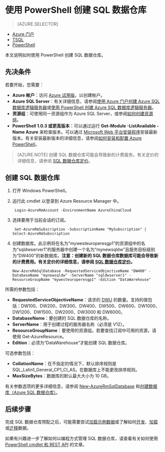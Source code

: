 <properties
   pageTitle="使用 PowerShell 创建 SQL 数据仓库 | Azure"
   description="使用 PowerShell 创建 SQL 数据仓库"
   services="sql-data-warehouse"
   documentationCenter="NA"
   authors="lodipalm"
   manager="barbkess"
   editor=""/>  


<tags
   ms.service="sql-data-warehouse"
   ms.devlang="NA"
   ms.topic="get-started-article"
   ms.tgt_pltfrm="NA"
   ms.workload="data-services"
   ms.date="10/31/2016"
   wacn.date="12/12/2016"
   ms.author="lodipalm;barbkess;sonyama"/>  


# 使用 PowerShell 创建 SQL 数据仓库

> [AZURE.SELECTOR]
- [Azure 门户](/documentation/articles/sql-data-warehouse-get-started-provision/)
- [TSQL](/documentation/articles/sql-data-warehouse-get-started-create-database-tsql/)
- [PowerShell](/documentation/articles/sql-data-warehouse-get-started-provision-powershell/)

本文说明如何使用 PowerShell 创建 SQL 数据仓库。

## 先决条件
若要开始，您需要：

- **Azure 帐户**：访问 [Azure 试用版][]，以创建帐户。
- **Azure SQL Server**：有关详细信息，请参阅[使用 Azure 门户创建 Azure SQL 数据库逻辑服务器][Create an Azure SQL Database logical server with the Azure Portal]或[使用 PowerShell 创建 Azure SQL 数据库逻辑服务器][Create an Azure SQL Database logical server with PowerShell]。
- **资源组**：可使用同一资源组作为 Azure SQL Server，或参阅[如何创建资源组][how to create a resource group]。
- **PowerShell 1.0.3 或更高版本**：可以通过运行 **Get-Module -ListAvailable -Name Azure** 来检查版本。可以通过 [Microsoft Web 平台安装程序][Microsoft Web Platform Installer]安装最新版本。有关安装最新版本的详细信息，请参阅[如何安装和配置 Azure PowerShell][How to install and configure Azure PowerShell]。

> [AZURE.NOTE] 创建 SQL 数据仓库可能会导致新的计费服务。有关定价的详细信息，请参阅 [SQL 数据仓库定价][]。

## 创建 SQL 数据仓库
1. 打开 Windows PowerShell。
2. 运行此 cmdlet 以登录到 Azure Resource Manager 中。

		Login-AzureRmAccount -EnvironmentName AzureChinaCloud
	
3. 选择要用于当前会话的订阅。


		Get-AzureRmSubscription	-SubscriptionName "MySubscription" | Select-AzureRmSubscription

4.  创建数据库。此示例将在名为“mywesteuroperesgp1”的资源组中的名为“sqldwserver1”的服务器中创建一个名为“mynewsqldw”且服务目标级别为“DW400”的新数据库。**注意：创建新的 SQL 数据仓库数据库可能会导致新的计费费用。有关定价的详细信息，请参阅 [SQL 数据仓库定价][]。**


		New-AzureRmSqlDatabase -RequestedServiceObjectiveName "DW400" -DatabaseName "mynewsqldw" -ServerName "sqldwserver1" -ResourceGroupName "mywesteuroperesgp1" -Edition "DataWarehouse"


所需的参数包括：

* **RequestedServiceObjectiveName**：请求的 [DWU][DWU] 的数量。支持的值包括：DW100、DW200、DW300、DW400、DW500、DW600、DW1000、DW1200、DW1500、DW2000、DW3000 和 DW6000。
* **DatabaseName**：要创建的 SQL 数据仓库的名称。
* **ServerName**：用于创建过程的服务器名称（必须是 V12）。
* **ResourceGroupName**：要使用的资源组。若要查找订阅中可用的资源，请使用 Get-AzureResource。
* **Edition**：必须为“DataWarehouse”才能创建 SQL 数据仓库。

可选参数包括：

- **CollationName**：在不指定的情况下，默认排序规则是 SQL\_Latin1\_General\_CP1\_CI\_AS。在数据库上不能更改排序规则。
- **MaxSizeBytes**：数据库的默认最大大小为 10 GB。

有关参数选项的更多详细信息，请参阅 [New-AzureRmSqlDatabase][New-AzureRmSqlDatabase] 和[创建数据库（Azure SQL 数据仓库）][Create Database (Azure SQL Data Warehouse)]。

## 后续步骤
完成 SQL 数据仓库预配之后，可能需要尝试[加载示例数据][loading sample data]或了解如何[开发][develop]、[加载][load]或[迁移][migrate]数据。

如果有兴趣进一步了解如何以编程方式管理 SQL 数据仓库，请查看有关如何使用 [PowerShell cmdlet 和 REST API][PowerShell cmdlets and REST APIs] 的文章。

<!--Image references-->


<!--Article references-->
[DWU]: /documentation/articles/sql-data-warehouse-overview-what-is/#data-warehouse-units
[migrate]: /documentation/articles/sql-data-warehouse-overview-migrate/
[develop]: /documentation/articles/sql-data-warehouse-overview-develop/
[load]: /documentation/articles/sql-data-warehouse-load-with-bcp/
[loading sample data]: /documentation/articles/sql-data-warehouse-load-sample-databases/
[PowerShell cmdlets and REST APIs]: /documentation/articles/sql-data-warehouse-reference-powershell-cmdlets/
[firewall rules]: /documentation/articles/sql-database-configure-firewall-settings/

[How to install and configure Azure PowerShell]: /documentation/articles/powershell-install-configure/
[how to create a SQL Data Warehouse from the Azure Portal]: /documentation/articles/sql-data-warehouse-get-started-provision/
[Create an Azure SQL Database logical server with the Azure Portal]: /documentation/articles/sql-database-get-started/#create-an-azure-sql-database-logical-server
[Create an Azure SQL Database logical server with PowerShell]: /documentation/articles/sql-database-get-started-powershell/#database-setup-create-a-resource-group-server-and-firewall-rule
[how to create a resource group]: /documentation/articles/resource-group-portal/

<!--MSDN references--> 
[MSDN]: https://msdn.microsoft.com/zh-cn/library/azure/dn546722.aspx
[New-AzureRmSqlDatabase]: https://msdn.microsoft.com/zh-cn/library/mt619339.aspx
[Create Database (Azure SQL Data Warehouse)]: https://msdn.microsoft.com/zh-cn/library/mt204021.aspx

<!--Other Web references-->
[Microsoft Web Platform Installer]: https://aka.ms/webpi-azps
[SQL 数据仓库定价]: /pricing/details/sql-data-warehouse/
[Azure 试用版]: /pricing/free-trial/?WT.mc_id=A261C142F
[MSDN Azure 信用额度]: /pricing/member-offers/msdn-benefits-details/?WT.mc_id=A261C142F

<!---HONumber=Mooncake_1205_2016-->